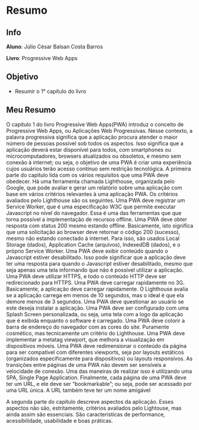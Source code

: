 # Resumo 
## Info
 **Aluno**: Júlio César Balsan Costa Barros
 
 **Livro**: Progressive Web Apps
## Objetivo
  - Resumir o 1° capítulo do livro
## Meu Resumo
O capítulo 1 do livro Progressive Web Apps(PWA) introduz o conceito de Progressive Web Apps, ou Aplicações Web Progressivas. Nesse contexto, a palavra progressiva significa que a aplicação procura atender o maior número de pessoas possível sob todos os aspectos. Isso significa que a aplicação deverá estar disponível para todos, com smartphones ou microcomputadores, browsers atualizados ou obsoletos, e mesmo sem conexão à internet; ou seja, o objetivo de uma PWA é criar uma experiência cujos usuários terão acesso contínuo sem restrição tecnológica. 
	 A primeira parte do capítulo lida com os vários requisitos que uma PWA deve obedecer. Há uma ferramenta chamada Lighthouse, organizada pelo Google, que pode avaliar e gerar um relatório sobre uma aplicação com base em vários critérios relevantes à uma aplicação PWA. Os critérios avaliados pelo Lighthouse são os seguintes. 
	Uma PWA deve registrar um Service Worker, que é uma especificação W3C que permite executar Javascript no nível do navegador. Essa é uma das ferramentas que que torna possível a implementação de recursos offline. 
	Uma PWA deve obter resposta com status 200 mesmo estando offline. Basicamente, isto significa que uma solicitação ao browser deve retornar o código 200 (sucesso), mesmo não estando conectado à internet. Para isso, são usados Local Storage (dados), Application
Cache	(arquivos), IndexedDB (dados), e o próprio Service Worker.
Uma PWA deve exibir conteúdo quando o Javascript estiver desabilitado. Isso pode significar que a aplicação deve ter uma resposta para quando o Javascript estiver desabilitado, mesmo que seja apenas uma tela informando que não é possível utilizar a aplicação. 
Uma PWA deve utilizar HTTPS, e todo o conteúdo HTTP deve ser redirecionado para HTTPS.
Uma PWA deve carregar rapidamente no 3G. Basicamente, a aplicação deve carregar rapidamente. O Lighthouse avalia se a aplicação carrega em menos de 10 segundos, mas o ideal é que ela demore menos de 3 segundos. 
Uma PWA deve questionar ao usuário se este deseja instalar a aplicação. 
Uma PWA deve ser configurado com uma Splash Screen personalizada, ou seja, uma tela com a logo da aplicação que é exibida enquanto o software é carregado. 
Uma PWA deve colorir a barra de endereço do navegador com as cores do site. Puramente cosmético, mas tecnicamente um critério do Lighthouse. 
Uma PWA deve implementar a metatag viewport, que melhora a visualização em dispositivos móveis. 
Uma PWA deve redimensionar o conteúdo da página para ser compatível com diferentes viewports, seja por layouts estáticos (organizados especificamente para dispositivos) ou layouts responsivos. 
As transições entre páginas de uma PWA não devem ser sensíveis a velocidade de conexão. Uma das maneiras de realizar isso é utilizando uma SPA, Single Page Application.
Finalmente, cada página de uma PWA deve ter um URL, e ele deve ser “bookmarkable”; ou seja, pode ser acessado por uma URL única. A URL também teve ter um nome amigável

A segunda parte do capítulo descreve aspectos da aplicação. Esses aspectos não são, estritamente, critérios avaliados pelo Lightouse, mas ainda assim são essenciais. São características de performance, acessibilidade, usabilidade e boas práticas. 
 

